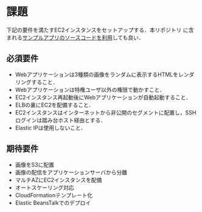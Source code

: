 # 課題

下記の要件を満たすEC2インスタンスをセットアップする．本リポジトリ
に含まれる[サンプルアプリのソースコードを利用](USAGE.md)しても良い．

## 必須要件
 - Webアプリケーションは3種類の画像をランダムに表示するHTMLをレンダリングすること．
 - Webアプリケーションは特権ユーザ以外の権限で動かすこと．
 - EC2インスタンス再起動後にWebアプリケーションが自動起動すること．
 - ELBの裏にEC2を配備すること．
 - EC2インスタンスはインターネットから非公開のセグメントに配置し，SSHログインは踏み台ホスト経由とする．
 - Elastic IPは使用しないこと．

## 期待要件
 - 画像をS3に配置
 - 画像の配信をアプリケーションサーバから分離
 - マルチAZにEC2インスタンスを配備
 - オートスケーリング対応
 - CloudFormationテンプレート化
 - Elastic BeansTalkでのデプロイ

